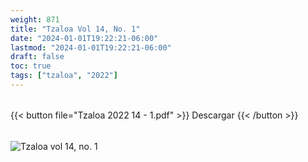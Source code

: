 ```yaml
---
weight: 871
title: "Tzaloa Vol 14, No. 1"
date: "2024-01-01T19:22:21-06:00"
lastmod: "2024-01-01T19:22:21-06:00"
draft: false
toc: true
tags: ["tzaloa", "2022"]
---
```

######
{{< button file="Tzaloa 2022 14 - 1.pdf" >}}   Descargar {{< /button >}} 
######
![Tzaloa vol 14, no. 1](images/portada/14-1.jpeg)